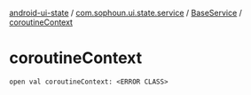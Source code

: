 [android-ui-state](../../index.md) / [com.sophoun.ui.state.service](../index.md) / [BaseService](index.md) / [coroutineContext](./coroutine-context.md)

# coroutineContext

`open val coroutineContext: <ERROR CLASS>`
